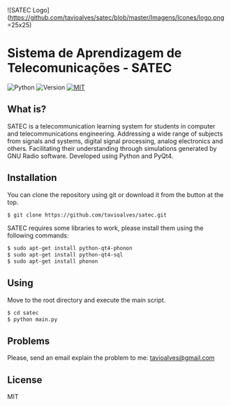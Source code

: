 ![SATEC Logo](https://github.com/tavioalves/satec/blob/master/Imagens/Icones/logo.png =25x25)
# Sistema de Aprendizagem de Telecomunicações - SATEC
![Python](https://img.shields.io/badge/Python-v2.7.13-orange.svg) ![Version](https://img.shields.io/badge/version-1.0-green.svg) [![MIT](https://img.shields.io/dub/l/vibe-d.svg)]() 

## What is?

SATEC is a telecommunication learning system for students in computer and telecommunications engineering. Addressing a wide range of subjects from signals and systems, digital signal processing, analog electronics and others. Facilitating their understanding through simulations generated by GNU Radio software. Developed using Python and PyQt4.

## Installation

You can clone the repository using git or download it from the button at the top.

```sh
$ git clone https://github.com/tavioalves/satec.git
````

SATEC requires some libraries to work, please install them using the following commands:

```sh
$ sudo apt-get install python-qt4-phonon
$ sudo apt-get install python-qt4-sql 
$ sudo apt-get install phonon
```

## Using

Move to the root directory and execute the main script.

```sh
$ cd satec
$ python main.py
```
## Problems

Please, send an email explain the problem to me: tavioalves@gmail.com

## License

MIT
